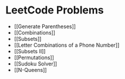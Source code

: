 # LeetCode Problems
- [[Generate Parentheses]]
- [[Combinations]]
- [[Subsets]]
- [[Letter Combinations of a Phone Number]]
- [[Subsets II]]
- [[Permutations]]
- [[Sudoku Solver]]
- [[N-Queens]]